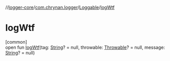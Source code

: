 //[logger-core](../../../index.md)/[com.chrynan.logger](../index.md)/[Loggable](index.md)/[logWtf](log-wtf.md)

# logWtf

[common]\
open fun [logWtf](log-wtf.md)(tag: [String](https://kotlinlang.org/api/latest/jvm/stdlib/kotlin/-string/index.html)? = null, throwable: [Throwable](https://kotlinlang.org/api/latest/jvm/stdlib/kotlin/-throwable/index.html)? = null, message: [String](https://kotlinlang.org/api/latest/jvm/stdlib/kotlin/-string/index.html)? = null)
